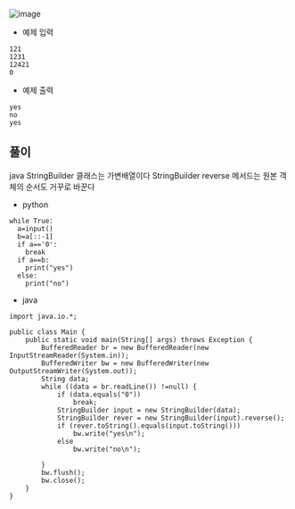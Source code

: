 ![image](https://github.com/kdfasdf/TIL/assets/96770726/567d305f-8c87-49b3-a864-083857362da8)

- 예제 입력
```
121
1231
12421
0
```
- 예제 출력
```
yes
no
yes
```

## 풀이
java StringBuilder 클래스는 가변배열이다 StringBuilder reverse 메서드는 원본 객체의 순서도 거꾸로 바꾼다

- python
```
while True:
  a=input()
  b=a[::-1]
  if a=='0':
    break
  if a==b:
    print("yes")
  else:
    print("no")
```
- java
```
import java.io.*;

public class Main {
    public static void main(String[] args) throws Exception {
        BufferedReader br = new BufferedReader(new InputStreamReader(System.in));
        BufferedWriter bw = new BufferedWriter(new OutputStreamWriter(System.out));
        String data;
        while ((data = br.readLine()) !=null) {
            if (data.equals("0"))
                break;
            StringBuilder input = new StringBuilder(data);
            StringBuilder rever = new StringBuilder(input).reverse();
            if (rever.toString().equals(input.toString()))
                bw.write("yes\n");
            else
                bw.write("no\n");

        }
        bw.flush();
        bw.close();
    }
}

```

